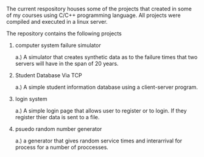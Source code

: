 The current respository houses some of the projects that created in some of my courses using C/C++ programming language.
All projects were compiled and executed in a linux server.

The repository contains the following projects 

1. computer system failure simulator

    a.)  A simulator that creates synthetic data as to the failure times that two servers will have in the span of 20 years. 
  
2. Student Database Via TCP 

    a.)  A simple student information database using a client-server program.
  
 3. login system 
 
    a.) A simple login page that allows user to register or to  login. If they register thier data is sent to a file. 
    
   
  4. psuedo random number generator 
  
     a.) a generator that gives random service times and interarrival for process for a number of proccesses.  
